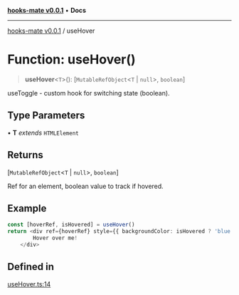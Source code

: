 [**hooks-mate v0.0.1**](../README.md) • **Docs**

***

[hooks-mate v0.0.1](../README.md) / useHover

# Function: useHover()

> **useHover**\<`T`\>(): [`MutableRefObject`\<`T` \| `null`\>, `boolean`]

useToggle - custom hook for switching state (boolean).

## Type Parameters

• **T** *extends* `HTMLElement`

## Returns

[`MutableRefObject`\<`T` \| `null`\>, `boolean`]

Ref for an element, boolean value to track if hovered.

## Example

```ts
const [hoverRef, isHovered] = useHover()
return <div ref={hoverRef} style={{ backgroundColor: isHovered ? 'blue' : 'gray' }}>
        Hover over me!
    </div>
```

## Defined in

[useHover.ts:14](https://github.com/guestDI/hooks-mate/blob/350846f7dadcea6b0b5163ff1bb8b09e3085b88f/src/hooks/useHover.ts#L14)
